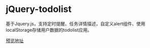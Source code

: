 # jQuery-todolist
基于Jquery.js，支持定时提醒、任务详情描述，自定义alert组件、使用localStorage存储用户数据的todolist应用。

[预览地址](https://fdy696.github.io/jQuery-todolist/)
